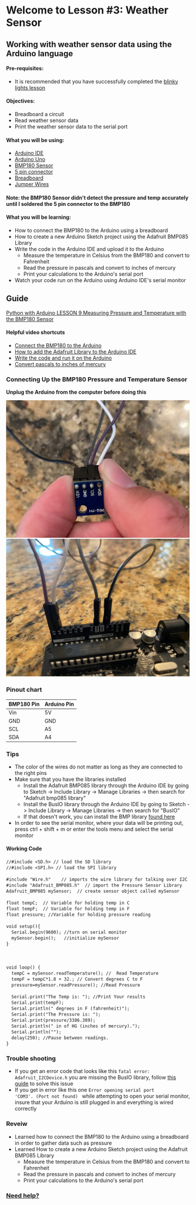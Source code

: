 
# Welcome to Lesson #3: Weather Sensor

## Working with weather sensor data using the Arduino language

#### Pre-requisites:
- It is recommended that you have successfully completed the [blinky lights lesson](https://github.com/StateFarm-STEM/hablogger/tree/main/c/arduino/lesson1)


#### Objectives:
- Breadboard a circuit
- Read weather sensor data
- Print the weather sensor data to the serial port



#### What you will be using:
- [Arduino IDE](https://github.com/StateFarm-STEM/hablogger/blob/main/c/arduino/lesson4/screenshots/arduino-ide.png)
- [Arduino Uno](https://github.com/StateFarm-STEM/hablogger/blob/main/c/arduino/lesson4/screenshots/arduino-uno-r3.png)
- [BMP180 Sensor](https://github.com/StateFarm-STEM/hablogger/blob/main/c/arduino/lesson3/screenshots/bmp180.png)
- [5 pin connector](https://github.com/StateFarm-STEM/hablogger/blob/main/c/arduino/lesson4/screenshots/5-pin-connector.png)
- [Breadboard](https://github.com/StateFarm-STEM/hablogger/blob/main/c/arduino/lesson4/screenshots/breadboard.png)
- [Jumper Wires](https://github.com/StateFarm-STEM/hablogger/blob/main/c/arduino/lesson3/screenshots/1956-02.jpg)

#### Note: the BMP180 Sensor didn't detect the pressure and temp accurately until I soldered the 5 pin connector to the BMP180<br>

#### What you will be learning:
- How to connect the BMP180 to the Arduino using a breadboard
- How to create a new Arduino Sketch project using the Adafruit BMP085 Library
- Write the code in the Arduino IDE and upload it to the Arduino
  - Measure the temperature in Celsius from the BMP180 and convert to Fahrenheit
  - Read the pressure in pascals and convert to inches of mercury
  - Print your calculations to the Arduino's serial port
- Watch your code run on the Arduino using Arduino IDE's serial monitor

## Guide
[Python with Arduino LESSON 9 Measuring Pressure and Temperature with the BMP180 Sensor](https://toptechboy.com/python-with-arduino-lesson-9-measuring-pressure-and-temperature-with-the-bmp180-sensor/)
#### Helpful video shortcuts
- [Connect the BMP180 to the Arduino](https://youtu.be/z9AzZM1-Dns?t=105)
- [How to add the Adafruit Library to the Arduino IDE](https://youtu.be/z9AzZM1-Dns?t=152)
- [Write the code and run it on the Arduino](https://youtu.be/z9AzZM1-Dns?t=396)
- [Convert pascals to inches of mercury](https://youtu.be/z9AzZM1-Dns?t=985)
### Connecting Up the BMP180 Pressure and Temperature Sensor
**Unplug the Arduino from the computer before doing this**

 <img src=https://github.com/StateFarm-STEM/pyinthesky/blob/main/lesson3/screenshots/BMP_BACKWIRE.jpg width="500" >
 <img src=https://github.com/StateFarm-STEM/pyinthesky/blob/main/lesson3/screenshots/BMPWIRE2.jpg width="500" >
 
### Pinout chart

| BMP180 Pin | Arduino Pin |
| -------------- | :--------- | 
Vin |	5V
GND	| GND
SCL	| A5
SDA	| A4

### Tips
- The color of the wires do not matter as long as they are connected to the right pins
- Make sure that you have the libraries installed
  - Install the Adafruit BMP085 library through the Arduino IDE by going to Sketch -> Include Library -> Manage Libraries -> then search for "Adafruit bmp085 library"
  - Install the BusIO library through the Arduino IDE by going to Sketch -> Include Library -> Manage Libraries -> then search for "BusIO"
  - If that doesn't work, you can install the BMP library [found here](https://learn.adafruit.com/bmp085/using-the-bmp085)
- In order to see the serial monitor, where your data will be printing out, press ctrl + shift + m or enter the tools menu and select the serial monitor




#### Working Code 

```
//#include <SD.h> // load the SD library
//#include <SPI.h> // load the SPI library

#include "Wire.h"    // imports the wire library for talking over I2C 
#include "Adafruit_BMP085.h"  // import the Pressure Sensor Library
Adafruit_BMP085 mySensor;  // create sensor object called mySensor

float tempC;  // Variable for holding temp in C
float tempF;  // Variable for holding temp in F
float pressure; //Variable for holding pressure reading

void setup(){
  Serial.begin(9600); //turn on serial monitor
  mySensor.begin();   //initialize mySensor
}



void loop() {
  tempC = mySensor.readTemperature(); //  Read Temperature
  tempF = tempC*1.8 + 32.; // Convert degrees C to F
  pressure=mySensor.readPressure(); //Read Pressure
  
  Serial.print("The Temp is: "); //Print Your results
  Serial.print(tempF);
  Serial.println(" degrees in F (fahrenheit)");
  Serial.print("The Pressure is: ");
  Serial.print(pressure/3386.389);
  Serial.println(" in of HG (inches of mercury).");
  Serial.println("");
  delay(250); //Pause between readings.
}
```




### Trouble shooting
- If you get an error code that looks like this `fatal error: Adafruit_I2CDevice.h` you are missing the BusIO library, follow [this guide](https://www.chippiko.com/ii2cdevice-no-such-file) to solve this issue
- If you get in error like this one <code>Error opening serial port 'COM3'. (Port not found)
</code> while attempting to open your serial monitor, insure that your Arduino is still plugged in and everything is wired correctly


### Reveiw
- Learned how to connect the BMP180 to the Arduino using a breadboard in order to gather data such as pressure
- Learned How to create a new Arduino Sketch project using the Adafruit BMP085 Library
  - Measure the temperature in Celsius from the BMP180 and convert to Fahrenheit
  - Read the pressure in pascals and convert to inches of mercury
  - Print your calculations to the Arduino's serial port

### [Need help?](https://github.com/StateFarm-STEM/hablogger#Needsomehelp?)
